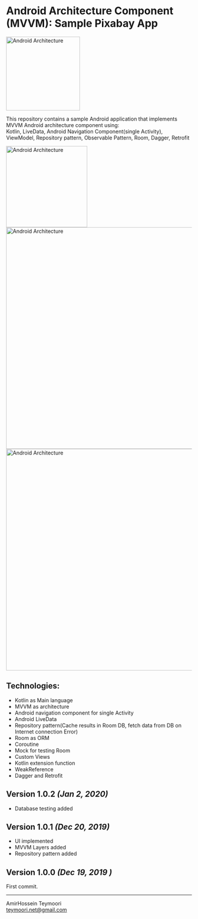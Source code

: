 
# Android Architecture Component (MVVM): Sample Pixabay App  
  
<img src="http://devcast.ir/pixabay/icon.png" alt="Android Architecture " width=200 />  
  
This repository contains a sample Android application that implements MVVM Android architecture component using:  
    Kotlin, LiveData, Android Navigation Component(single Activity), ViewModel, Repository pattern, Observable Pattern, Room, Dagger, Retrofit

<img src="http://devcast.ir/pixabay/dash.png" alt="Android Architecture " width=220 /> 


<img src="http://devcast.ir/pixabay/schema.png" alt="Android Architecture " width=600 />

  
<img src="http://devcast.ir/pixabay/weak.png" alt="Android Architecture " width=600 />  
  
  


  
## Technologies:  
  
* Kotlin as Main language
* MVVM as architecture  
* Android navigation component for single Activity
* Android LiveData
* Repository pattern(Cache results in Room DB, fetch data from DB on Internet connection Error)
* Room as ORM   
* Coroutine
* Mock for testing Room
* Custom Views
* Kotlin extension function
* WeakReference
* Dagger and Retrofit

Version 1.0.2 *(Jan 2, 2020)*  
----------------------------  
  
 * Database testing added
 
Version 1.0.1 *(Dec 20, 2019)*  
----------------------------  
  
 * UI implemented
 * MVVM Layers added
 * Repository pattern added
  
Version 1.0.0 *(Dec 19, 2019 )*  
----------------------------  
  
First commit.   
  
  
----------------------------  
AmirHossein Teymoori  
teymoori.net@gmail.com
